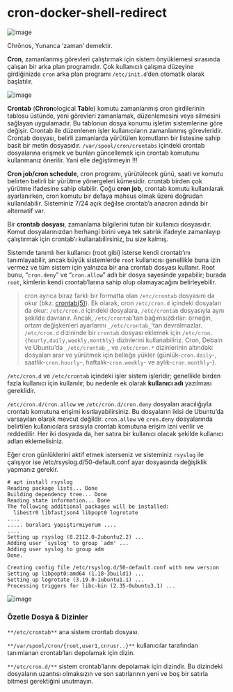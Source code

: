 # cron-docker-shell-redirect

![image](https://user-images.githubusercontent.com/261946/206875083-51b620be-755e-4b28-9e00-8afc00634f25.png)

Chrõnos, Yunanca ‘zaman’ demektir.

**Cron**, zamanlanmış görevleri çalıştırmak için sistem önyüklemesi sırasında çalışan bir arka plan programıdır. Çok kullanıcılı çalışma düzeyine girdiğinizde `cron` arka plan programı `/etc/init.d`’den otomatik olarak başlatılır.

![image](https://user-images.githubusercontent.com/261946/206875097-bb2b44a4-8462-48be-bf64-53cd389fc4be.png)


**Crontab** (**Chron**ological **Tab**le) komutu zamanlanmış cron girdilerinin tablosu üstünde, yeni görevleri zamanlamak, düzenlemesini veya silmesini sağlayan uygulamadır. Bu tablonun dosya konumu işletim sistemlerine göre değişir. Crontab ile düzenlenen işler kullanıcıların zamanlanmış görevleridir. Crontab dosyası, belirli zamanlarda yürütülen komutların bir listesine sahip basit bir metin dosyasıdır. `/var/spool/cron/crontabs` içindeki crontab dosyalarına erişmek ve bunları güncellemek için crontab komutunu kullanmanız önerilir. Yani elle değiştirmeyin !!!

**Cron job/cron schedule**, cron programı, yürütülecek günü, saati ve komutu belirten belirli bir yürütme yönergeleri kümesidir. crontab birden çok yürütme ifadesine sahip olabilir. Çoğu **cron job**, crontab komutu kullanılarak ayarlanırken, cron komutu bir defaya mahsus olmak üzere doğrudan kullanılabilir. Sisteminiz 7/24 açık değilse crontab’a anacron adında bir alternatif var.

Bir **crontab dosyası**, zamanlama bilgilerini tutan bir kullanıcı dosyasıdır. Komut dosyalarınızdan herhangi birini veya tek satırlık ifadeyle zamanlayıp çalıştırmak için crontab’ı kullanabilirsiniz, bu size kalmış.

Sistemde tanımlı her kullanıcı (root gibi) isterse kendi crontab’ını tanımlayabilir, ancak büyük sistemlerde `root` kullanıcısı genellikle buna izin vermez ve tüm sistem için yalnızca bir ana crontab dosyası kullanır. Root bunu, “`cron.deny`” ve “`cron.allow`” adlı bir dosya sayesinde yapabilir; burada `root`, kimlerin kendi crontab’larına sahip olup olamayacağını belirleyebilir.

> cron ayrıca biraz farklı bir formatta olan `/etc/crontab` dosyasını da okur (bkz. [crontab(5)](https://man7.org/linux/man-pages/man5/crontab.5.html)). Ek olarak, cron `/etc/cron.d` içindeki dosyaları da okur: `/etc/cron.d` içindeki dosyalara, `/etc/crontab` dosyasıyla aynı şekilde davranır. Ancak, `/etc/crontab`’tan bağımsızdırlar: örneğin, ortam değişkenleri ayarlarını `_/etc/crontab_`’tan devralmazlar. `/etc/cron.d` dizininde bir `crontab` dosyası eklemek için `/etc/cron.{hourly,daily,weekly,monthly}` dizinlerini kullanabiliriz. Cron, Debain ve Ubuntu’da `_/etc/crontab_`, ve `/etc/cron.*` dizinlerinin altındaki dosyaları arar ve yürütmek için belleğe yükler (günlük-`cron.daily`-, saatlik-`cron.hourly`-, haftalık-`cron.weekly`- ve aylık-`cron.monthly`-).

`/etc/cron.d` ve `/etc/crontab` içindeki işler sistem işleridir; genellikle birden fazla kullanıcı için kullanılır, bu nedenle ek olarak **kullanıcı adı** yazılması gereklidir.

`/etc/cron.d/cron.allow` ve `/etc/cron.d/cron.deny` dosyaları aracılığıyla crontab komutuna erişimi kısıtlayabilirsiniz. Bu dosyaların ikisi de Ubuntu’da varsayılan olarak mevcut değildir. `cron.allow` ve `cron.deny` dosyalarında belirtilen kullanıcılara sırasıyla crontab komutuna erişim izni verilir ve reddedilir. Her iki dosyada da, her satıra bir kullanıcı olacak şekilde kullanıcı adları eklemelisiniz.

Eğer cron günlüklerini aktif etmek isterseniz ve sisteminiz `rsyslog` ile çalışıyor ise /etc/rsyslog.d/50-default.conf ayar dosyasında değişiklik yapmanız gerekir.

```shell
# apt install rsyslog
Reading package lists... Done
Building dependency tree... Done
Reading state information... Done
The following additional packages will be installed:
  libestr0 libfastjson4 libpopt0 logrotate
....
..... buraları yapıştırmıyorum ....
....
Setting up rsyslog (8.2112.0-2ubuntu2.2) ...
Adding user `syslog' to group `adm' ...
Adding user syslog to group adm
Done.

Creating config file /etc/rsyslog.d/50-default.conf with new version
Setting up libpopt0:amd64 (1.18-3build1) ...
Setting up logrotate (3.19.0-1ubuntu1.1) ...
Processing triggers for libc-bin (2.35-0ubuntu3.1) ...
```

![image](https://user-images.githubusercontent.com/261946/206875258-5d925e04-3e9a-4a15-a105-d88370d950aa.png)


### Özetle Dosya & Dizinler

`**/etc/crontab**` ana sistem crontab dosyası.

`**/var/spool/cron/{root,user1,cnrusr..}**` kullanıcılar tarafından tanımlanan crontab’ları depolamak için dizin.

`**/etc/cron.d/**` sistem crontab’larını depolamak için dizindir. Bu dizindeki dosyaların uzantısı olmaksızın ve son satırlarının yeni ve boş bir satırla bitmesi gerektiğini unutmayın.

